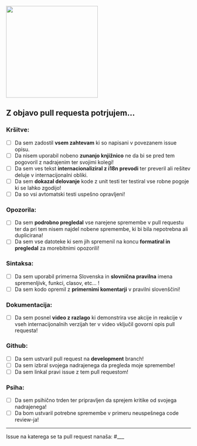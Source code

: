 <img src="https://i.imgflip.com/7wzsg4.jpg" height="250"></img>

## Z objavo pull requesta potrjujem...

### Kršitve:
- [ ] Da sem zadostil **vsem zahtevam** ki so napisani v povezanem issue opisu.
- [ ] Da nisem uporabil nobeno **zunanjo knjižnico** ne da bi se pred tem pogovoril z nadrajenim ter svojimi kolegi!
- [ ] Da sem ves tekst **internacionaliziral z i18n prevodi** ter preveril ali rešitev deluje v internacijonalni obliki.
- [ ] Da sem **dokazal delovanje** kode z unit testi ter testiral vse robne pogoje ki se lahko zgodijo!
- [ ] Da so vsi avtomatski testi uspešno opravljeni!

### Opozorila:
- [ ] Da sem **podrobno pregledal** vse narejene spremembe v pull requestu ter da pri tem nisem najdel nobene spremembe, ki bi bila nepotrebna ali duplicirana!
- [ ] Da sem vse datoteke ki sem jih spremenil na koncu **formatiral in pregledal** za morebitnimi opozorili!

### Sintaksa:
- [ ] Da sem uporabil primerna Slovenska in **slovnična pravilna** imena spremenljivk, funkci, clasov, etc... !
- [ ] Da sem kodo opremil z **primernimi komentarji** v pravilni slovenščini!

### Dokumentacija:
- [ ] Da sem posnel **video z razlago** ki demonstrira vse akcije in reakcije v vseh internacijonalnih verzijah ter v video vključil govorni opis pull requesta!

### Github:
- [ ] Da sem ustvaril pull request na **development** branch!
- [ ] Da sem izbral svojega nadrajenega da pregleda moje spremembe!
- [ ] Da sem linkal pravi issue z tem pull requestom!

### Psiha:
- [ ] Da sem psihično trden ter pripravljen da sprejem kritike od svojega nadrajenega!
- [ ] Da bom ustvaril potrebne spremembe v primeru neuspešnega code review-ja!

<hr>

Issue na katerega se ta pull request nanaša: #___
